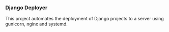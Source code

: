 ### Django Deployer

This project automates the deployment of Django projects to a server using gunicorn, nginx and systemd.